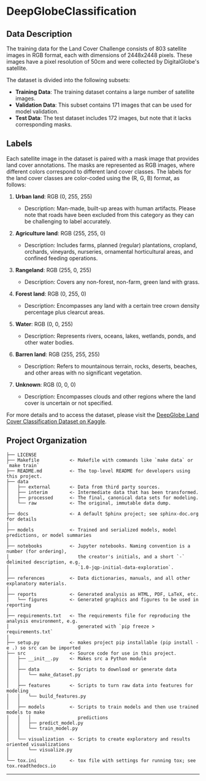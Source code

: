 # DeepGlobeClassification

## Data Description

The training data for the Land Cover Challenge consists of 803 satellite images in RGB format, each with dimensions of 2448x2448 pixels. These images have a pixel resolution of 50cm and were collected by DigitalGlobe's satellite.

The dataset is divided into the following subsets:
- **Training Data**: The training dataset contains a large number of satellite images.
- **Validation Data**: This subset contains 171 images that can be used for model validation.
- **Test Data**: The test dataset includes 172 images, but note that it lacks corresponding masks.

## Labels

Each satellite image in the dataset is paired with a mask image that provides land cover annotations. The masks are represented as RGB images, where different colors correspond to different land cover classes. The labels for the land cover classes are color-coded using the (R, G, B) format, as follows:

1. **Urban land**: RGB (0, 255, 255)
   - Description: Man-made, built-up areas with human artifacts. Please note that roads have been excluded from this category as they can be challenging to label accurately.

2. **Agriculture land**: RGB (255, 255, 0)
   - Description: Includes farms, planned (regular) plantations, cropland, orchards, vineyards, nurseries, ornamental horticultural areas, and confined feeding operations.

3. **Rangeland**: RGB (255, 0, 255)
   - Description: Covers any non-forest, non-farm, green land with grass.

4. **Forest land**: RGB (0, 255, 0)
   - Description: Encompasses any land with a certain tree crown density percentage plus clearcut areas.

5. **Water**: RGB (0, 0, 255)
   - Description: Represents rivers, oceans, lakes, wetlands, ponds, and other water bodies.

6. **Barren land**: RGB (255, 255, 255)
   - Description: Refers to mountainous terrain, rocks, deserts, beaches, and other areas with no significant vegetation.

7. **Unknown**: RGB (0, 0, 0)
   - Description: Encompasses clouds and other regions where the land cover is uncertain or not specified.


For more details and to access the dataset, please visit the [DeepGlobe Land Cover Classification Dataset on Kaggle](https://www.kaggle.com/datasets/balraj98/deepglobe-land-cover-classification-dataset).

Project Organization
------------

    ├── LICENSE
    ├── Makefile           <- Makefile with commands like `make data` or `make train`
    ├── README.md          <- The top-level README for developers using this project.
    ├── data
    │   ├── external       <- Data from third party sources.
    │   ├── interim        <- Intermediate data that has been transformed.
    │   ├── processed      <- The final, canonical data sets for modeling.
    │   └── raw            <- The original, immutable data dump.
    │
    ├── docs               <- A default Sphinx project; see sphinx-doc.org for details
    │
    ├── models             <- Trained and serialized models, model predictions, or model summaries
    │
    ├── notebooks          <- Jupyter notebooks. Naming convention is a number (for ordering),
    │                         the creator's initials, and a short `-` delimited description, e.g.
    │                         `1.0-jqp-initial-data-exploration`.
    │
    ├── references         <- Data dictionaries, manuals, and all other explanatory materials.
    │
    ├── reports            <- Generated analysis as HTML, PDF, LaTeX, etc.
    │   └── figures        <- Generated graphics and figures to be used in reporting
    │
    ├── requirements.txt   <- The requirements file for reproducing the analysis environment, e.g.
    │                         generated with `pip freeze > requirements.txt`
    │
    ├── setup.py           <- makes project pip installable (pip install -e .) so src can be imported
    ├── src                <- Source code for use in this project.
    │   ├── __init__.py    <- Makes src a Python module
    │   │
    │   ├── data           <- Scripts to download or generate data
    │   │   └── make_dataset.py
    │   │
    │   ├── features       <- Scripts to turn raw data into features for modeling
    │   │   └── build_features.py
    │   │
    │   ├── models         <- Scripts to train models and then use trained models to make
    │   │   │                 predictions
    │   │   ├── predict_model.py
    │   │   └── train_model.py
    │   │
    │   └── visualization  <- Scripts to create exploratory and results oriented visualizations
    │       └── visualize.py
    │
    └── tox.ini            <- tox file with settings for running tox; see tox.readthedocs.io


--------



